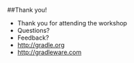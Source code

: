 ##Thank you!

* Thank you for attending the workshop
* Questions?
* Feedback?
* http://gradle.org
* http://gradleware.com